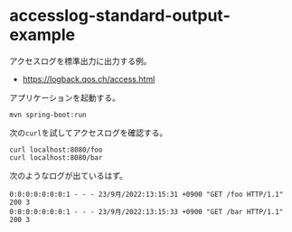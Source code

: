 # accesslog-standard-output-example

アクセスログを標準出力に出力する例。

- https://logback.qos.ch/access.html

アプリケーションを起動する。

```
mvn spring-boot:run
```

次の`curl`を試してアクセスログを確認する。

```
curl localhost:8080/foo
curl localhost:8080/bar
```

次のようなログが出ているはず。

```
0:0:0:0:0:0:0:1 - - - 23/9月/2022:13:15:31 +0900 "GET /foo HTTP/1.1" 200 3
0:0:0:0:0:0:0:1 - - - 23/9月/2022:13:15:33 +0900 "GET /bar HTTP/1.1" 200 3
```

